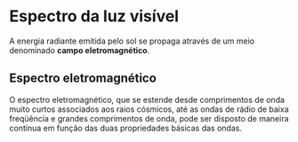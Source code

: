 # Espectro da luz visível

A energia radiante emitida pelo sol se propaga através de um meio denominado **campo eletromagnético**.

## Espectro eletromagnético

O espectro eletromagnético, que se estende desde comprimentos de onda muito curtos associados aos raios cósmicos, até as ondas de rádio de baixa freqüência e grandes comprimentos de onda, pode ser disposto de maneira contínua em função das duas propriedades básicas das ondas.
